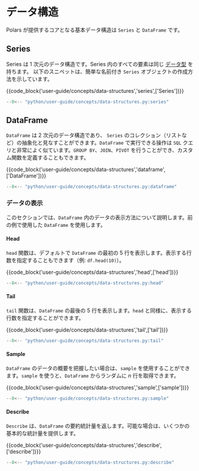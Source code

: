 # データ構造

Polars が提供するコアとなる基本データ構造は `Series` と `DataFrame` です。

## Series

Series は 1 次元のデータ構造です。Series 内のすべての要素は同じ [データ型](data-types/overview.md) を持ちます。
以下のスニペットは、簡単な名前付き `Series` オブジェクトの作成方法を示しています。

{{code_block('user-guide/concepts/data-structures','series',['Series'])}}

```python exec="on" result="text" session="user-guide/data-structures"
--8<-- "python/user-guide/concepts/data-structures.py:series"
```

## DataFrame

`DataFrame` は 2 次元のデータ構造であり、 `Series` のコレクション（リストなど）の抽象化と見なすことができます。`DataFrame` で実行できる操作は `SQL` クエリと非常によく似ています。`GROUP BY`、`JOIN`、`PIVOT` を行うことができ、カスタム関数を定義することもできます。

{{code_block('user-guide/concepts/data-structures','dataframe',['DataFrame'])}}

```python exec="on" result="text" session="user-guide/data-structures"
--8<-- "python/user-guide/concepts/data-structures.py:dataframe"
```

### データの表示

このセクションでは、`DataFrame` 内のデータの表示方法について説明します。前の例で使用した `DataFrame` を使用します。

#### Head

`head` 関数は、デフォルトで `DataFrame` の最初の 5 行を表示します。表示する行数を指定することもできます（例: `df.head(10)`）。

{{code_block('user-guide/concepts/data-structures','head',['head'])}}

```python exec="on" result="text" session="user-guide/data-structures"
--8<-- "python/user-guide/concepts/data-structures.py:head"
```

#### Tail

`tail` 関数は、`DataFrame` の最後の 5 行を表示します。`head` と同様に、表示する行数を指定することができます。

{{code_block('user-guide/concepts/data-structures','tail',['tail'])}}

```python exec="on" result="text" session="user-guide/data-structures"
--8<-- "python/user-guide/concepts/data-structures.py:tail"
```

#### Sample

`DataFrame` のデータの概要を把握したい場合は、`sample` を使用することができます。`sample` を使うと、`DataFrame` からランダムに _n_ 行を取得できます。

{{code_block('user-guide/concepts/data-structures','sample',['sample'])}}

```python exec="on" result="text" session="user-guide/data-structures"
--8<-- "python/user-guide/concepts/data-structures.py:sample"
```

#### Describe

`Describe` は、`DataFrame` の要約統計量を返します。可能な場合は、いくつかの基本的な統計量を提供します。

{{code_block('user-guide/concepts/data-structures','describe',['describe'])}}

```python exec="on" result="text" session="user-guide/data-structures"
--8<-- "python/user-guide/concepts/data-structures.py:describe"
```
